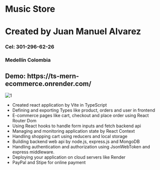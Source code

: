 # Music Store
<h1>Created by Juan Manuel Alvarez</h1>
<h3>Cel: 301-296-62-26</h3>
<h3>Medellín Colombia</h3>
<h2>Demo: <link target="_blank">https://ts-mern-ecommerce.onrender.com/ </link> </h2> 

![1](https://github.com/Sirio2022/ts-mern-ecommerce/assets/105917953/0d1d0bf2-2f5a-47e9-a5a5-3c15eeadb148)

<ul>
  <li>Created react application by Vite in TypeScript</li>
  <li>Defining and exporting Types like product, orders and user in frontend</li>
  <li>E-commerce pages like cart, checkout and place order using React Router Dom</li>
  <li>Using React hooks to handle form inputs and fetch backend api</li>
  <li>Managing and monitoring application state by React Context</li>
  <li>Handling shopping cart using reducers and local storage</li>
  <li>Building backend web api by node.js, express.js and MongoDB</li>
  <li>Handling authentication and authorization using JsonWebToken and express middleware.</li>
  <li>Deploying your application on cloud servers like Render</li>
  <li>PayPal and Stipe for online payment</li>
</ul>
